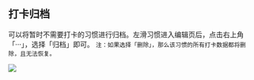 ## 打卡归档

可以将暂时不需要打卡的习惯进行归档。左滑习惯进入编辑页后，点击右上角「···」，选择「归档」即可。
`注：如果选择「删除」，那么该习惯的所有打卡数据都将删除，且无法恢复。`

![](../images/android/habit/archive1.png)
